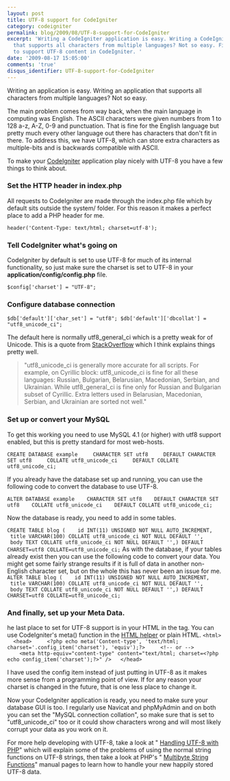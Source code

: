 ```yaml
---
layout: post
title: UTF-8 support for CodeIgniter
category: codeigniter
permalink: blog/2009/08/UTF-8-support-for-CodeIgniter
excerpt: 'Writing a CodeIgniter application is easy. Writing a CodeIgniter application
  that supports all characters from multiple languages? Not so easy. Find out how
  to support UTF-8 content in CodeIgniter. '
date: '2009-08-17 15:05:00'
comments: 'true'
disqus_identifier: UTF-8-support-for-CodeIgniter
---
```


Writing an application is easy. Writing an application that supports all characters from multiple languages? Not so easy.

The main problem comes from way back, when the main language in computing was English. The ASCII characters were given numbers from 1 to 128 a-z, A-Z, 0-9 and punctuation. That is fine for the English language but pretty much every other language out there has characters that don't fit in there. To address this, we have UTF-8, which can store extra characters as multiple-bits and is backwards compatible with ASCII.

To make your [CodeIgniter](http://codeigniter.com/ "CodeIgniter - PHP MVC Framework") application play nicely with UTF-8 you have a few things to think about.

### Set the HTTP header in index.php

All requests to CodeIgniter are made through the index.php file which by default sits outside the system/ folder. For this reason it makes a perfect place to add a PHP header for me.

`header('Content-Type: text/html; charset=utf-8');`

### Tell CodeIgniter what's going on

CodeIgniter by default is set to use UTF-8 for much of its internal functionality, so just make sure the charset is set to UTF-8 in your **application/config/config.php** file.

` $config['charset'] = "UTF-8"; `

### Configure database connection

` $db['default']['char_set'] = "utf8"; $db['default']['dbcollat'] = "utf8_unicode_ci"; `

The default here is normally utf8\_general\_ci which is a pretty weak for of Unicode. This is a quote from [StackOverflow](http://stackoverflow.com/questions/1036454/what-are-the-diffrences-between-utf8generalci-and-utf8unicodeci) which I think explains things pretty well.

> "utf8\_unicode\_ci is generally more accurate for all scripts. For example, on Cyrillic block: utf8\_unicode\_ci is fine for all these languages: Russian, Bulgarian, Belarusian, Macedonian, Serbian, and Ukrainian. While utf8\_general\_ci is fine only for Russian and Bulgarian subset of Cyrillic. Extra letters used in Belarusian, Macedonian, Serbian, and Ukrainian are sorted not well."
### Set up or convert your MySQL

To get this working you need to use MySQL 4.1 (or higher) with utf8 support enabled, but this is pretty standard for most web-hosts.

` CREATE DATABASE example     CHARACTER SET utf8     DEFAULT CHARACTER SET utf8     COLLATE utf8_unicode_ci     DEFAULT COLLATE utf8_unicode_ci; `

If you already have the database set up and running, you can use the following code to convert the database to use UTF-8.

` ALTER DATABASE example    CHARACTER SET utf8    DEFAULT CHARACTER SET utf8    COLLATE utf8_unicode_ci    DEFAULT COLLATE utf8_unicode_ci; `

Now the database is ready, you need to add in some tables.

` CREATE TABLE blog (    id INT(11) UNSIGNED NOT NULL AUTO_INCREMENT,    title VARCHAR(100) COLLATE utf8_unicode_ci NOT NULL DEFAULT '',    body TEXT COLLATE utf8_unicode_ci NOT NULL DEFAULT '',) DEFAULT CHARSET=utf8 COLLATE=utf8_unicode_ci; ` As with the database, if your tables already exist then you can use the following code to convert your data. You might get some fairly strange results if it is full of data in another non-English character set, but on the whole this has never been an issue for me. ` ALTER TABLE blog (    id INT(11) UNSIGNED NOT NULL AUTO_INCREMENT,    title VARCHAR(100) COLLATE utf8_unicode_ci NOT NULL DEFAULT '',    body TEXT COLLATE utf8_unicode_ci NOT NULL DEFAULT '',) DEFAULT CHARSET=utf8 COLLATE=utf8_unicode_ci; `

### And finally, set up your Meta Data.

he last place to set for UTF-8 support is in your HTML in the <head> tag. You can use CodeIgniter's meta() function in the [HTML helper](http://codeigniter.com/user_guide/helpers/html_helper.html "CodeIgniter User Guide: HTML Helper") or plain HTML. ` <html>   <head>     <?php echo meta('Content-type', 'text/html; charset='.config_item('charset'), 'equiv');?>     <!-- or -->     <meta http-equiv="content-type" content="text/html; charset=<?php echo config_item('charset');?>" />   </head> `

I have used the config item instead of just putting in UTF-8 as it makes more sense from a programming point of view. If for any reason your charset is changed in the future, that is one less place to change it.

Now your CodeIgniter application is ready, you need to make sure your database GUI is too. I regularly use Navicat and phpMyAdmin and on both you can set the "MySQL connection collation", so make sure that is set to "utf8\_unicode\_ci" too or it could show characters wrong and will most likely corrupt your data as you work on it.

For more help developing with UTF-8, take a look at " [Handling UTF-8 with PHP](http://www.phpwact.org/php/i18n/utf-8)" which will explain some of the problems of using the normal string functions on UTF-8 strings, then take a look at PHP's " [Multibyte String Functions](http://uk3.php.net/manual/en/ref.mbstring.php)" manual pages to learn how to handle your new happily stored UTF-8 data.

